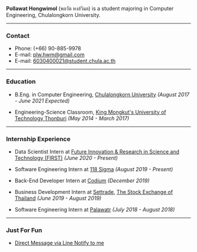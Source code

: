**Pollawat Hongwimol** (พลวัต หงส์วิมล) is a student majoring in Computer Engineering, Chulalongkorn University.

---

### Contact

- Phone: (+66) 90-885-9978
- E-mail: <plw.hwm@gmail.com>
- E-mail: <6030400021@student.chula.ac.th>

---

### Education

* B.Eng. in Computer Engineering, [Chulalongkorn University](https://www.chula.ac.th/) *(August 2017 - June 2021 Expected)*

* Engineering-Science Classroom, [King Mongkut's University of Technology Thonburi](http://global.kmutt.ac.th/) *(May 2014 - March 2017)*

---

### Internship Experience

- Data Scientist Intern at [Future Innovation & Research in Science and Technology (FIRST)](http://www.first.chula.ac.th/) *(June 2020 - Present)*

- Software Engineering Intern at [118 Sigma](https://118sigma.com/) *(August 2019 - Present)*

- Back-End Developer Intern at [Codium](https://www.codium.co/) *(December 2019)*

- Business Development Intern at [Settrade](https://www.settrade.com), [The Stock Exchange of Thailand](https://www.set.or.th/) *(June 2019 - August 2019)*

- Software Engineering Intern at [Palawatr](https://www.palawatr.co.th/home) *(July 2018 - August 2018)*

---

### Just For Fun

* [Direct Message via Line Notify to me](/direct-message.html)

<!-- * [page 2](/page2.md) -->
